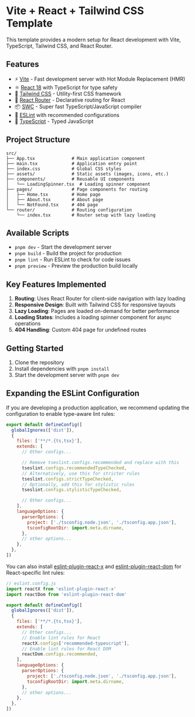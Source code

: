 # Vite + React + Tailwind CSS Template

This template provides a modern setup for React development with Vite, TypeScript, Tailwind CSS, and React Router.

## Features

- ⚡️ [Vite](https://vitejs.dev/) - Fast development server with Hot Module Replacement (HMR)
- ⚛️ [React 18](https://react.dev/) with TypeScript for type safety
- 🎨 [Tailwind CSS](https://tailwindcss.com/) - Utility-first CSS framework
- 🔄 [React Router](https://reactrouter.com/) - Declarative routing for React
- 📦 [SWC](https://swc.rs/) - Super fast TypeScript/JavaScript compiler
- 🧹 [ESLint](https://eslint.org/) with recommended configurations
- 🎯 [TypeScript](https://www.typescriptlang.org/) - Typed JavaScript

## Project Structure

```
src/
├── App.tsx              # Main application component
├── main.tsx             # Application entry point
├── index.css            # Global CSS styles
├── assets/              # Static assets (images, icons, etc.)
├── components/          # Reusable UI components
│   └── LoadingSpinner.tsx  # Loading spinner component
├── pages/               # Page components for routing
│   ├── Home.tsx         # Home page
│   ├── About.tsx        # About page
│   └── NotFound.tsx     # 404 page
└── router/              # Routing configuration
    └── index.tsx        # Router setup with lazy loading
```

## Available Scripts

- `pnpm dev` - Start the development server
- `pnpm build` - Build the project for production
- `pnpm lint` - Run ESLint to check for code issues
- `pnpm preview` - Preview the production build locally

## Key Features Implemented

1. **Routing**: Uses React Router for client-side navigation with lazy loading
2. **Responsive Design**: Built with Tailwind CSS for responsive layouts
3. **Lazy Loading**: Pages are loaded on-demand for better performance
4. **Loading States**: Includes a loading spinner component for async operations
5. **404 Handling**: Custom 404 page for undefined routes

## Getting Started

1. Clone the repository
2. Install dependencies with `pnpm install`
3. Start the development server with `pnpm dev`

## Expanding the ESLint Configuration

If you are developing a production application, we recommend updating the configuration to enable type-aware lint rules:

```js
export default defineConfig([
  globalIgnores(['dist']),
  {
    files: ['**/*.{ts,tsx}'],
    extends: [
      // Other configs...

      // Remove tseslint.configs.recommended and replace with this
      tseslint.configs.recommendedTypeChecked,
      // Alternatively, use this for stricter rules
      tseslint.configs.strictTypeChecked,
      // Optionally, add this for stylistic rules
      tseslint.configs.stylisticTypeChecked,

      // Other configs...
    ],
    languageOptions: {
      parserOptions: {
        project: ['./tsconfig.node.json', './tsconfig.app.json'],
        tsconfigRootDir: import.meta.dirname,
      },
      // other options...
    },
  },
])
```

You can also install [eslint-plugin-react-x](https://github.com/Rel1cx/eslint-react/tree/main/packages/plugins/eslint-plugin-react-x) and [eslint-plugin-react-dom](https://github.com/Rel1cx/eslint-react/tree/main/packages/plugins/eslint-plugin-react-dom) for React-specific lint rules:

```js
// eslint.config.js
import reactX from 'eslint-plugin-react-x'
import reactDom from 'eslint-plugin-react-dom'

export default defineConfig([
  globalIgnores(['dist']),
  {
    files: ['**/*.{ts,tsx}'],
    extends: [
      // Other configs...
      // Enable lint rules for React
      reactX.configs['recommended-typescript'],
      // Enable lint rules for React DOM
      reactDom.configs.recommended,
    ],
    languageOptions: {
      parserOptions: {
        project: ['./tsconfig.node.json', './tsconfig.app.json'],
        tsconfigRootDir: import.meta.dirname,
      },
      // other options...
    },
  },
])
```